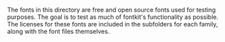 The fonts in this directory are free and open source fonts used for testing purposes.
The goal is to test as much of fontkit's functionality as possible. The licenses for these 
fonts are included in the subfolders for each family, along with the font files themselves.
